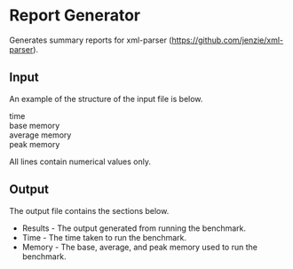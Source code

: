 Report Generator
================
Generates summary reports for xml-parser (https://github.com/jenzie/xml-parser).

Input
-----
An example of the structure of the input file is below.

time  
base memory  
average memory  
peak memory

All lines contain numerical values only.

Output
------
The output file contains the sections below.

* Results - The output generated from running the benchmark.
* Time - The time taken to run the benchmark.
* Memory - The base, average, and peak memory used to run the benchmark.
